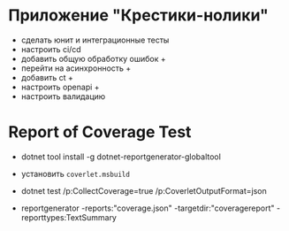 # Приложение "Крестики-нолики"

 - сделать юнит и интеграционные тесты
 - настроить ci/cd
 - добавить общую обработку ошибок +
 - перейти на асинхронность +
 - добавить ct +
 - настроить openapi +
 - настроить валидацию  

# Report of Coverage Test

- dotnet tool install -g dotnet-reportgenerator-globaltool

- установить `coverlet.msbuild`
- dotnet test /p:CollectCoverage=true /p:CoverletOutputFormat=json

- reportgenerator -reports:"coverage.json" -targetdir:"coveragereport" -reporttypes:TextSummary